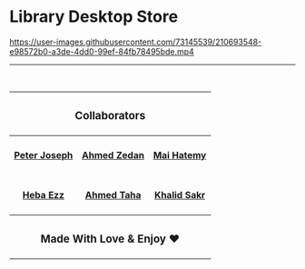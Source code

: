 
# Library Desktop Store


https://user-images.githubusercontent.com/73145539/210693548-e98572b0-a3de-4dd0-99ef-84fb78495bde.mp4


---
<br/>
<table style="margin-left: auto;zmargin-right: auto;text-align: center;">
    <thead>
        <tr>
            <th style="text-align: center;" colspan=3><h3>Collaborators</h3></th>
        </tr>
    </thead>
    <tbody>
        <tr>
            <td><h4><a href="https://github.com/PeterTorki">Peter Joseph</a></h4></td>
            <td><h4><a href="https://github.com/1Ahmedzedan">Ahmed Zedan</a></h4></td>
            <td><h4><a href="https://www.linkedin.com/in/mai-hetemy-533b65248/">Mai Hatemy</a></h4></td>
        </tr>
        <tr>
            <td><h4><a href="https://www.linkedin.com/in/heba-ezz-361773250/">Heba Ezz</a></h4></td>
            <td><h4><a href="https://github.com/vhmedtaha">Ahmed Taha</a></h4></td>
            <td><h4><a href="">Khalid Sakr</a></h4></td>
        </tr>
        <tr>
            <th style="text-align: center;" colspan=3><h3>Made With Love & Enjoy ❤️</h3></th>
        </tr>
</table>

